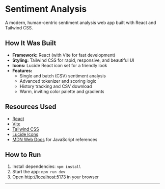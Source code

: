 
# Sentiment Analysis

A modern, human-centric sentiment analysis web app built with React and Tailwind CSS.

## How It Was Built
- **Framework:** React (with Vite for fast development)
- **Styling:** Tailwind CSS for rapid, responsive, and beautiful UI
- **Icons:** Lucide React icon set for a friendly look
- **Features:**
	- Single and batch (CSV) sentiment analysis
	- Advanced tokenizer and scoring logic
	- History tracking and CSV download
	- Warm, inviting color palette and gradients

## Resources Used
- [React](https://react.dev/)
- [Vite](https://vitejs.dev/)
- [Tailwind CSS](https://tailwindcss.com/)
- [Lucide Icons](https://lucide.dev/)
- [MDN Web Docs](https://developer.mozilla.org/) for JavaScript references

## How to Run
1. Install dependencies: `npm install`
2. Start the app: `npm run dev`
3. Open [http://localhost:5173](http://localhost:5173) in your browser

---

